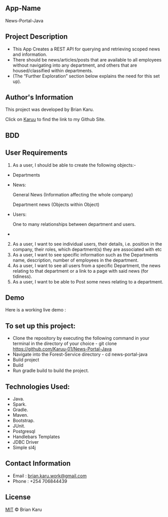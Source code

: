 ## App-Name
News-Portal-Java
## Project Description
- This App Creates a REST API for querying and retrieving scoped news and information. 
- There should be news/articles/posts that are available to all employees without navigating into any department, and others that are housed/classified within departments.
- (The “Further Exploration” section below explains the need for this set up).

## Author's Information
This project was developed by Brian Karu.

Click on [Karuu](https://github.com/Karuu-01) to find the link to my Github Site.

## BDD
## User Requirements
1. As a user, I should be able to create the following objects:-
- Departments

- News:

  General News (Information affecting the whole company)

  Department news (Objects within Object)

- Users:

  One to many relationships between department and users. 
- 
2. As a user, I want to see individual users, their details, i.e. position in the company, their roles, which department(s) they are associated with etc
3. As a user, I want to see specific information such as the Departments name, description, number of employees in the department.
4. As a user, I want to see all users from a specific Department, the news relating to that department or a link to a page with said news (for tidiness).
5. As a user, I want to be able to Post some news relating to a department.

## Demo
Here is a working live demo :

## To set up this project:

- Clone the repository by executing the following command in your terminal in the directory of your choice - git clone https://github.com/Karuu-01/News-Portal-Java
- Navigate into the Forest-Service directory - cd news-portal-java
- Build project
- Build
- Run gradle build to build the project.

## Technologies Used:
- Java.
- Spark.
- Gradle.
- Maven.
- Bootstrap.
- JUnit.
- Postgresql
- Handlebars Templates
- JDBC Driver
- Simple sl4j

## Contact Information
- Email : brian.karu.work@gmail.com
- Phone : +254 706844439


## License
[MIT](License) © Brian Karu
